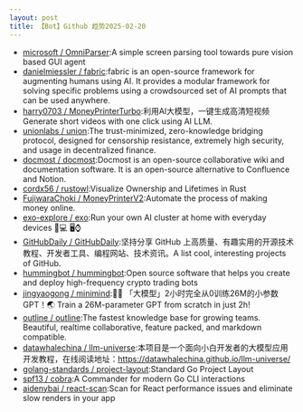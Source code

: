 ```yaml
---
layout: post
title: 【Bot】Github 趋势2025-02-20
---
```


* [microsoft / OmniParser](https://github.com/microsoft/OmniParser):A simple screen parsing tool towards pure vision based GUI agent
* [danielmiessler / fabric](https://github.com/danielmiessler/fabric):fabric is an open-source framework for augmenting humans using AI. It provides a modular framework for solving specific problems using a crowdsourced set of AI prompts that can be used anywhere.
* [harry0703 / MoneyPrinterTurbo](https://github.com/harry0703/MoneyPrinterTurbo):利用AI大模型，一键生成高清短视频 Generate short videos with one click using AI LLM.
* [unionlabs / union](https://github.com/unionlabs/union):The trust-minimized, zero-knowledge bridging protocol, designed for censorship resistance, extremely high security, and usage in decentralized finance.
* [docmost / docmost](https://github.com/docmost/docmost):Docmost is an open-source collaborative wiki and documentation software. It is an open-source alternative to Confluence and Notion.
* [cordx56 / rustowl](https://github.com/cordx56/rustowl):Visualize Ownership and Lifetimes in Rust
* [FujiwaraChoki / MoneyPrinterV2](https://github.com/FujiwaraChoki/MoneyPrinterV2):Automate the process of making money online.
* [exo-explore / exo](https://github.com/exo-explore/exo):Run your own AI cluster at home with everyday devices 📱💻 🖥️⌚
* [GitHubDaily / GitHubDaily](https://github.com/GitHubDaily/GitHubDaily):坚持分享 GitHub 上高质量、有趣实用的开源技术教程、开发者工具、编程网站、技术资讯。A list cool, interesting projects of GitHub.
* [hummingbot / hummingbot](https://github.com/hummingbot/hummingbot):Open source software that helps you create and deploy high-frequency crypto trading bots
* [jingyaogong / minimind](https://github.com/jingyaogong/minimind):🚀🚀 「大模型」2小时完全从0训练26M的小参数GPT！🌏 Train a 26M-parameter GPT from scratch in just 2h!
* [outline / outline](https://github.com/outline/outline):The fastest knowledge base for growing teams. Beautiful, realtime collaborative, feature packed, and markdown compatible.
* [datawhalechina / llm-universe](https://github.com/datawhalechina/llm-universe):本项目是一个面向小白开发者的大模型应用开发教程，在线阅读地址：https://datawhalechina.github.io/llm-universe/
* [golang-standards / project-layout](https://github.com/golang-standards/project-layout):Standard Go Project Layout
* [spf13 / cobra](https://github.com/spf13/cobra):A Commander for modern Go CLI interactions
* [aidenybai / react-scan](https://github.com/aidenybai/react-scan):Scan for React performance issues and eliminate slow renders in your app
